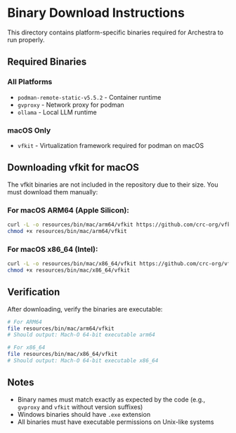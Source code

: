 # Binary Download Instructions

This directory contains platform-specific binaries required for Archestra to run properly.

## Required Binaries

### All Platforms
- `podman-remote-static-v5.5.2` - Container runtime
- `gvproxy` - Network proxy for podman
- `ollama` - Local LLM runtime

### macOS Only
- `vfkit` - Virtualization framework required for podman on macOS

## Downloading vfkit for macOS

The vfkit binaries are not included in the repository due to their size. You must download them manually:

### For macOS ARM64 (Apple Silicon):
```bash
curl -L -o resources/bin/mac/arm64/vfkit https://github.com/crc-org/vfkit/releases/download/v0.5.1/vfkit-arm64
chmod +x resources/bin/mac/arm64/vfkit
```

### For macOS x86_64 (Intel):
```bash
curl -L -o resources/bin/mac/x86_64/vfkit https://github.com/crc-org/vfkit/releases/download/v0.5.1/vfkit-amd64
chmod +x resources/bin/mac/x86_64/vfkit
```

## Verification

After downloading, verify the binaries are executable:
```bash
# For ARM64
file resources/bin/mac/arm64/vfkit
# Should output: Mach-O 64-bit executable arm64

# For x86_64
file resources/bin/mac/x86_64/vfkit  
# Should output: Mach-O 64-bit executable x86_64
```

## Notes

- Binary names must match exactly as expected by the code (e.g., `gvproxy` and `vfkit` without version suffixes)
- Windows binaries should have `.exe` extension
- All binaries must have executable permissions on Unix-like systems